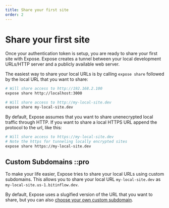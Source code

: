 ```yaml
---
title: Share your first site
order: 2
---
```


# Share your first site

Once your authentication token is setup, you are ready to share your first site with Expose.
Expose creates a tunnel between your local development URLs/HTTP server and a publicly available web server.

The easiest way to share your local URLs is by calling `expose share` followed by the local URL that you want to share:

```bash
# Will share access to http://192.168.2.100
expose share http://localhost:3000

# Will share access to http://my-local-site.dev
expose share my-local-site.dev
```

By default, Expose assumes that you want to share unenecrypted local traffic through HTTP. If you want to share a local HTTPS URL append the protocol to the url, like this:

```bash
# Will share access to https://my-local-site.dev 
# Note the https for tunneling locally encrypted sites
expose share https://my-local-site.dev
```

## Custom Subdomains ::pro

To make your life easier, Expose tries to share your local URLs using custom subdomains. This allows you to share your local URL `my-local-site.dev` as `my-local-site.us-1.bitinflow.dev`.

By default, Expose uses a slugified version of the URL that you want to share, but you can also [choose your own custom subdomain](/docs/client/sharing#share-a-local-site-with-a-given-subdomain).
